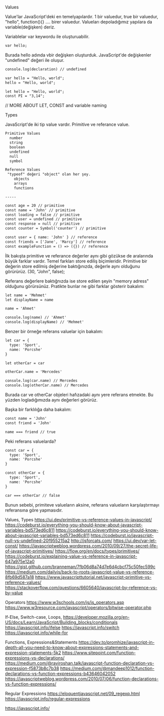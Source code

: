 Values

Value'lar JavaScript'deki en temelyapılardır. 1 bir valuedur, true bir valuedur, "hello", function(){} .... birer valuedur. Valueları depoladığımız yapılara da variable(değişken) deriz.

Variablelar var keywordu ile oluşturuabilir.

```html
var hello;
```

Burada hello adında vbir değişken oluşturduk. JavaScript'de değişkenler "undefined" değeri ile oluşur. 

```html
console.log(declaration) // undefined

var hello = "Hello, world";
hello = "Hello, world";

let hello = "Hello, world";
const PI = "3,14";
```

// MORE ABOUT LET, CONST and variable naming


Types

JavaScript'de iki tip value vardır. Primitive ve referance value.

```html
Primitive Values
  number
  string
  boolean
  undefined
  null
  symbol

Reference Values
 "typeof" değeri "object" olan her şey.
    objects
    arrays
    functions
```
    -----
    
```html
const age = 20 // primitive
const name = 'John' // primitive
const loading = false // primitive
const user = undefined // primitive
const response = null // primitive
const counter = Symbol('counter') // primitive

const user = { name: 'John' } // reference
const friends = ['Jane', 'Marcy'] // reference
const exampleFunction = () => ({}) // reference  
```
     

İlk bakışta primitive ve referance değerler aynı gibi gözükse de aralarında büyük farklar vardır. Temel farkları store ediliş biçimleridir. Primitive bir değerin store edilmiş değerine baktığınızda, değerle aynı olduğunu görürürüz. (30, "John", false);

Referans değerlere baktığnızda ise store edilen şeyin "memory adress" olduğunu görürsünüz. Pratikte bunlar ne gibi farklar gösterir bakalım: 

```html
let name = 'Mehmet'
let displayName = name

name = 'Ahmet'

console.log(name) // 'Ahmet'
console.log(displayName) // 'Mehmet'
```

Benzer bir örneğe referans valuelar için bakalım: 

```html
let car = {
  type: 'Sport',
  name: 'Porcshe'
}

let otherCar = car

otherCar.name = 'Mercedes'

console.log(car.name) // Mercedes
console.log(otherCar.name) // Mercedes
```


Burada car ve otherCar objeleri hafızadaki aynı yere referans etmekte. Bu yüzden logladığımızda aynı değerleri görürüz.


Başka bir farklılığa daha bakalım: 

```html
const name = 'John'
const friend = 'John'

name === friend // true
```

Peki referans valuelarda?

```html
const car = {
  type: 'Sport',
  name: 'Porcshe'
}

const otherCar = {
  type: 'Sport',
  name: 'Porcshe'
}

car === otherCar // false
```

Bunun sebebi, primiteve valueların aksine, referans valueların karşılaştırmayı referansına göre yapmasıdır.

Values, Types
https://ui.dev/primitive-vs-reference-values-in-javascript/
https://codeburst.io/everything-you-should-know-about-javascript-variables-bd573ed6c811
https://codeburst.io/everything-you-should-know-about-javascript-variables-bd573ed6c811
https://codeburst.io/javascript-null-vs-undefined-20f955215a2
http://jsforcats.com/
https://ui.dev/var-let-const/
https://javascriptweblog.wordpress.com/2010/09/27/the-secret-life-of-javascript-primitives/
https://flow.org/en/docs/types/primitives/
https://codeburst.io/explaining-value-vs-reference-in-javascript-647a975e12a0
https://gist.github.com/branneman/7fb06d8a74d7e6d4cbcf75c50fec599c
https://medium.com/dailyjs/back-to-roots-javascript-value-vs-reference-8fb69d587a18
https://www.javascripttutorial.net/javascript-primitive-vs-reference-values/
https://stackoverflow.com/questions/6605640/javascript-by-reference-vs-by-value

Operators
https://www.w3schools.com/js/js_operators.asp
https://www.w3resource.com/javascript/operators/bitwise-operator.php


If-Else, Switch-case, Loops, 
https://developer.mozilla.org/en-US/docs/Learn/JavaScript/Building_blocks/conditionals
https://javascript.info/ifelse
https://javascript.info/switch
https://javascript.info/while-for

Functions, Expressions&Statements
https://dev.to/promhize/javascript-in-depth-all-you-need-to-know-about-expressions-statements-and-expression-statements-5k2
https://www.sitepoint.com/function-expressions-vs-declarations/
https://medium.com/@raviroshan.talk/javascript-function-declaration-vs-expression-f5873b8c7b38
https://medium.com/@mandeep1012/function-declarations-vs-function-expressions-b43646042052
https://javascriptweblog.wordpress.com/2010/07/06/function-declarations-vs-function-expressions/


Regular Expressions
https://eloquentjavascript.net/09_regexp.html
https://javascript.info/regular-expressions

https://javascript.info/

